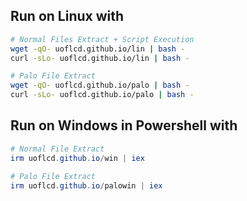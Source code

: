 ## Run on Linux with

```sh
# Normal Files Extract + Script Execution
wget -qO- uoflcd.github.io/lin | bash -
curl -sLo- uoflcd.github.io/lin | bash -

# Palo File Extract
wget -qO- uoflcd.github.io/palo | bash -
curl -sLo- uoflcd.github.io/palo | bash -
```

## Run on Windows in Powershell with

```powershell
# Normal File Extract
irm uoflcd.github.io/win | iex

# Palo File Extract
irm uoflcd.github.io/palowin | iex
```
